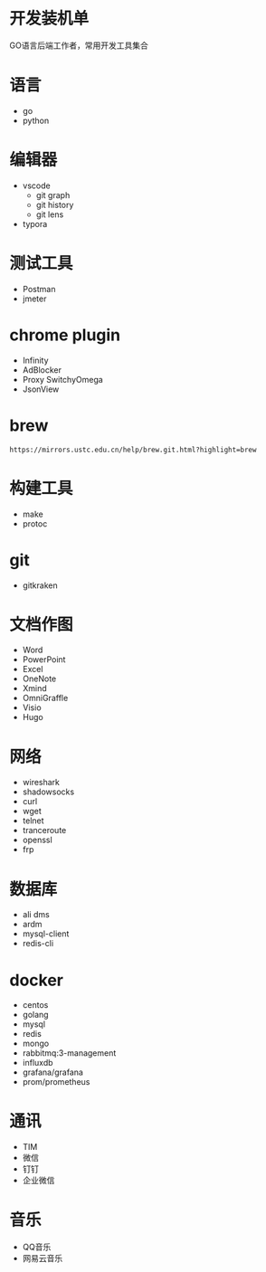 # 开发装机单
GO语言后端工作者，常用开发工具集合

# 语言
- go
- python

# 编辑器
- vscode
  - git graph
  - git history
  - git lens
- typora
  
# 测试工具
- Postman
- jmeter

# chrome plugin
- Infinity
- AdBlocker
- Proxy SwitchyOmega
- JsonView

# brew
```
https://mirrors.ustc.edu.cn/help/brew.git.html?highlight=brew
```

# 构建工具
- make
- protoc

# git
- gitkraken
  
# 文档作图
- Word
- PowerPoint
- Excel
- OneNote
- Xmind
- OmniGraffle
- Visio
- Hugo
   
# 网络
- wireshark
- shadowsocks
- curl
- wget
- telnet
- tranceroute
- openssl
- frp

# 数据库
- ali dms
- ardm
- mysql-client
- redis-cli

# docker
- centos
- golang
- mysql
- redis
- mongo
- rabbitmq:3-management
- influxdb
- grafana/grafana
- prom/prometheus

# 通讯
- TIM
- 微信
- 钉钉
- 企业微信

# 音乐
- QQ音乐
- 网易云音乐

